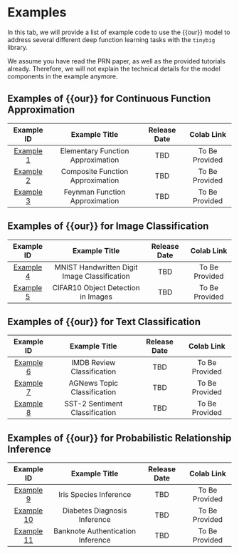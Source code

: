 # Examples

In this tab, we will provide a list of example code to use the {{our}} model to address 
several different deep function learning tasks with the `tinybig` library.

We assume you have read the PRN paper, as well as the provided tutorials already.
Therefore, we will not explain the technical details for the model components in the example anymore.

## Examples of {{our}} for Continuous Function Approximation

|              Example ID               |           Example Title           | Release Date |   Colab Link    |
|:-------------------------------------:|:---------------------------------:|:------------:|:---------------:|
| [Example 1](./function/elementary.md) | Elementary Function Approximation |     TBD      | To Be Provided  |
|             [Example 2]()             | Composite Function Approximation  |     TBD      | To Be Provided  |
|             [Example 3]()             |  Feynman Function Approximation   |     TBD      | To Be Provided  |

<!-- [![Colab Badge](https://colab.research.google.com/assets/colab-badge.svg)](https://colab.research.google.com/) |-->

## Examples of {{our}} for Image Classification

|  Example ID   |                Example Title                 | Release Date |   Colab Link    |
|:-------------:|:--------------------------------------------:|:------------:|:---------------:|
| [Example 4]() | MNIST Handwritten Digit Image Classification |     TBD      | To Be Provided  |
| [Example 5]() |      CIFAR10 Object Detection in Images      |     TBD      | To Be Provided  |

## Examples of {{our}} for Text Classification

|  Example ID   |         Example Title          | Release Date |   Colab Link    |
|:-------------:|:------------------------------:|:------------:|:---------------:|
| [Example 6]() |   IMDB Review Classification   |     TBD      | To Be Provided  |
| [Example 7]() |  AGNews Topic Classification   |     TBD      | To Be Provided  |
| [Example 8]() | SST-2 Sentiment Classification |     TBD      | To Be Provided  |

## Examples of {{our}} for Probabilistic Relationship Inference

|   Example ID   |           Example Title           | Release Date |   Colab Link    |
|:--------------:|:---------------------------------:|:------------:|:---------------:|
| [Example 9]()  |      Iris Species Inference       |     TBD      | To Be Provided  |
| [Example 10]() |   Diabetes Diagnosis Inference    |     TBD      | To Be Provided  |
| [Example 11]() | Banknote Authentication Inference |     TBD      | To Be Provided  |


